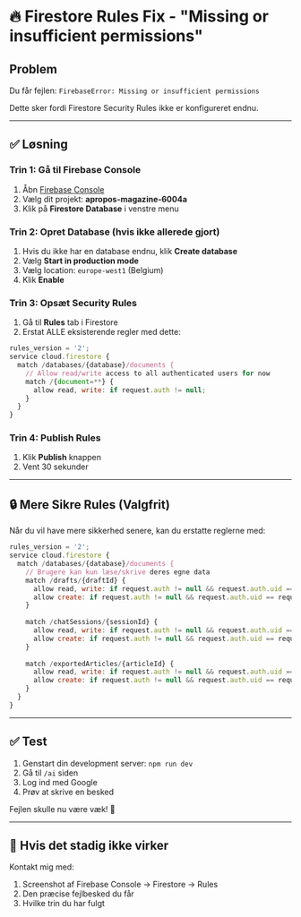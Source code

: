 # 🔥 Firestore Rules Fix - "Missing or insufficient permissions"

## Problem
Du får fejlen: `FirebaseError: Missing or insufficient permissions`

Dette sker fordi Firestore Security Rules ikke er konfigureret endnu.

---

## ✅ Løsning

### Trin 1: Gå til Firebase Console
1. Åbn [Firebase Console](https://console.firebase.google.com/)
2. Vælg dit projekt: **apropos-magazine-6004a**
3. Klik på **Firestore Database** i venstre menu

### Trin 2: Opret Database (hvis ikke allerede gjort)
1. Hvis du ikke har en database endnu, klik **Create database**
2. Vælg **Start in production mode**
3. Vælg location: `europe-west1` (Belgium)
4. Klik **Enable**

### Trin 3: Opsæt Security Rules
1. Gå til **Rules** tab i Firestore
2. Erstat ALLE eksisterende regler med dette:

```javascript
rules_version = '2';
service cloud.firestore {
  match /databases/{database}/documents {
    // Allow read/write access to all authenticated users for now
    match /{document=**} {
      allow read, write: if request.auth != null;
    }
  }
}
```

### Trin 4: Publish Rules
1. Klik **Publish** knappen
2. Vent 30 sekunder

---

## 🔒 Mere Sikre Rules (Valgfrit)

Når du vil have mere sikkerhed senere, kan du erstatte reglerne med:

```javascript
rules_version = '2';
service cloud.firestore {
  match /databases/{database}/documents {
    // Brugere kan kun læse/skrive deres egne data
    match /drafts/{draftId} {
      allow read, write: if request.auth != null && request.auth.uid == resource.data.userId;
      allow create: if request.auth != null && request.auth.uid == request.resource.data.userId;
    }
    
    match /chatSessions/{sessionId} {
      allow read, write: if request.auth != null && request.auth.uid == resource.data.userId;
      allow create: if request.auth != null && request.auth.uid == request.resource.data.userId;
    }
    
    match /exportedArticles/{articleId} {
      allow read, write: if request.auth != null && request.auth.uid == resource.data.userId;
      allow create: if request.auth != null && request.auth.uid == request.resource.data.userId;
    }
  }
}
```

---

## ✅ Test
1. Genstart din development server: `npm run dev`
2. Gå til `/ai` siden
3. Log ind med Google
4. Prøv at skrive en besked

Fejlen skulle nu være væk! 🎉

---

## 🚨 Hvis det stadig ikke virker

Kontakt mig med:
1. Screenshot af Firebase Console → Firestore → Rules
2. Den præcise fejlbesked du får
3. Hvilke trin du har fulgt

